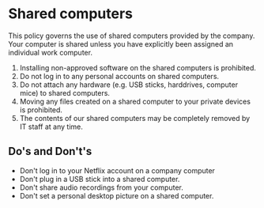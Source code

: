 # Shared computers

This policy governs the use of shared computers provided by the
company. Your computer is shared unless you have explicitly been
assigned an individual work computer.

1. Installing non-approved software on the shared computers is prohibited.
2. Do not log in to any personal accounts on shared computers.
3. Do not attach any hardware (e.g. USB sticks, harddrives, computer mice) to shared computers.
4. Moving any files created on a shared computer to your private
   devices is prohibited.
5. The contents of our shared computers may be completely removed by
   IT staff at any time.

## Do's and Don't's

- Don't log in to your Netflix account on a company computer
- Don't plug in a USB stick into a shared computer.
- Don't share audio recordings from your computer.
- Don't set a personal desktop picture on a shared computer.
